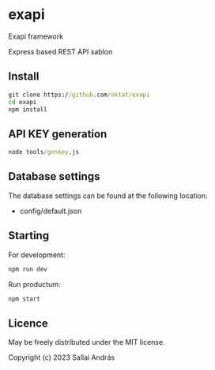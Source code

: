 # exapi

Exapi framework

Express based REST API sablon

## Install

```cmd
git clone https://github.com/oktat/exapi
cd exapi
npm install
```

## API KEY generation

```cmd
node tools/genkey.js
```

## Database settings

The database settings can be found at the following location:

* config/default.json

## Starting

For development:

```cmd
npm run dev
```

Run productum:

```cmd
npm start
```

## Licence

May be freely distributed under the MIT license.

Copyright (c) 2023 Sallai András

